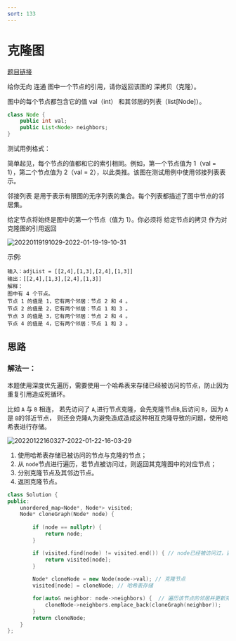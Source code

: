 ```yaml
---
sort: 133
---
```

# 克隆图

[题目链接](https://leetcode-cn.com/problems/clone-graph/)

给你无向 连通 图中一个节点的引用，请你返回该图的 深拷贝（克隆）。

图中的每个节点都包含它的值 val（int） 和其邻居的列表（list[Node]）。

```java
class Node {
    public int val;
    public List<Node> neighbors;
}
```
测试用例格式：

简单起见，每个节点的值都和它的索引相同。例如，第一个节点值为 1（val = 1），第二个节点值为 2（val = 2），以此类推。该图在测试用例中使用邻接列表表示。

邻接列表 是用于表示有限图的无序列表的集合。每个列表都描述了图中节点的邻居集。

给定节点将始终是图中的第一个节点（值为 1）。你必须将 给定节点的拷贝 作为对克隆图的引用返回

![20220119191029-2022-01-19-19-10-31](https://cdn.jsdelivr.net/gh/ironartisan/picRepo/20220119191029-2022-01-19-19-10-31.png)

示例:

```
输入：adjList = [[2,4],[1,3],[2,4],[1,3]]
输出：[[2,4],[1,3],[2,4],[1,3]]
解释：
图中有 4 个节点。
节点 1 的值是 1，它有两个邻居：节点 2 和 4 。
节点 2 的值是 2，它有两个邻居：节点 1 和 3 。
节点 3 的值是 3，它有两个邻居：节点 2 和 4 。
节点 4 的值是 4，它有两个邻居：节点 1 和 3 。
```


## 思路

### 解法一：

本题使用深度优先遍历，需要使用一个哈希表来存储已经被访问的节点，防止因为重复引用造成死循环。

比如 `A` 与 `B` 相连， 若先访问了 `A`,进行节点克隆，会先克隆节点`B`,后访问 `B`，因为 `A` 是 `B`的邻近节点， 则还会克隆`A`,为避免造成造成这种相互克隆导致的问题，使用哈希表进行存储。

![20220122160327-2022-01-22-16-03-29](https://cdn.jsdelivr.net/gh/ironartisan/picRepo/20220122160327-2022-01-22-16-03-29.png)


1. 使用哈希表存储已被访问的节点与克隆的节点；
2. 从 `node`节点进行遍历，若节点被访问过，则返回其克隆图中的对应节点；
3. 分别克隆节点及其邻边节点。
4. 返回克隆节点。 


```c++
class Solution {
public:
    unordered_map<Node*, Node*> visited;
    Node* cloneGraph(Node* node) {
        
        if (node == nullptr) {
            return node;
        }

        if (visited.find(node) != visited.end()) { // node已经被访问过，直接取回对应的克隆节点
            return visited[node];
        }
        
        Node* cloneNode = new Node(node->val); // 克隆节点
        visited[node] = cloneNode; // 哈希表存储

        for(auto& neighbor: node->neighbors) {  // 遍历该节点的邻居并更新克隆节点的邻居列表
            cloneNode->neighbors.emplace_back(cloneGraph(neighbor));
        }
        return cloneNode;
    }
};
```

